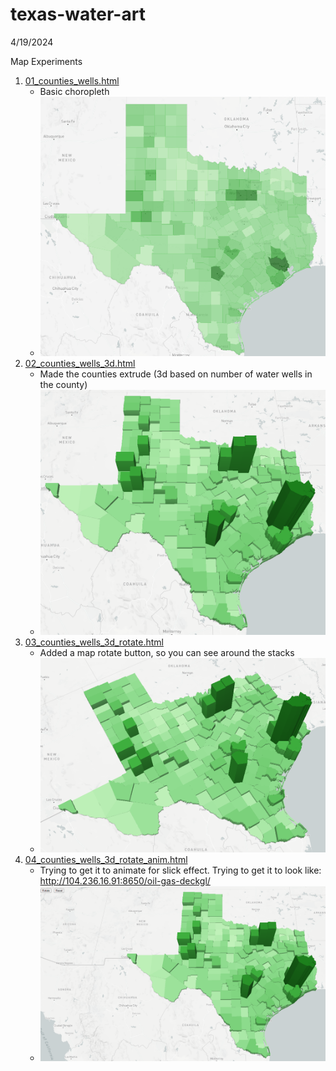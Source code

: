 # texas-water-art
4/19/2024

Map Experiments

1. [01_counties_wells.html](http://127.0.0.1:5500/01_counties_wells.html)
    - Basic choropleth
    - ![Basic choropleth](images/01.png)
2. [02_counties_wells_3d.html](http://127.0.0.1:5500/02_counties_wells_3d.html)
    - Made the counties extrude (3d based on number of water wells in the county)
    - ![Made the counties extrude](images/02.png)
3. [03_counties_wells_3d_rotate.html](http://127.0.0.1:5500/03_counties_wells_3d_rotate.html)
    - Added a map rotate button, so you can see around the stacks
    - ![Rotate!](images/03.png)
4. [04_counties_wells_3d_rotate_anim.html](http://127.0.0.1:5500/04_counties_wells_3d_rotate_anim.html)
    - Trying to get it to animate for slick effect. Trying to get it to look like: http://104.236.16.91:8650/oil-gas-deckgl/
    - ![Animate!](images/04.png)